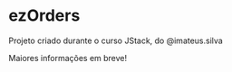 # ezOrders

Projeto criado durante o curso JStack, do @imateus.silva

Maiores informações em breve!
